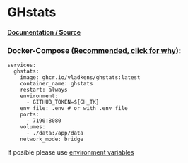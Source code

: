 # GHstats

#### [Documentation / Source](https://github.com/vladkens/ghstats)

### Docker-Compose ([Recommended, click for why](https://docs.docker.com/compose/intro/features-uses/)):

```
services:
  ghstats:
    image: ghcr.io/vladkens/ghstats:latest
    container_name: ghstats
    restart: always
    environment:
      - GITHUB_TOKEN=${GH_TK}
    env_file: .env # or with .env file
    ports:
      - 7190:8080
    volumes:
      - ./data:/app/data
    network_mode: bridge
```

If posible please use [environment variables](https://docs.docker.com/compose/environment-variables/set-environment-variables/)